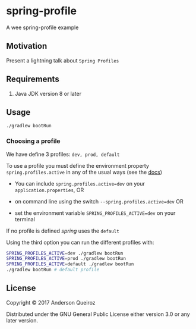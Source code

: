 # spring-profile

A wee spring-profile example

## Motivation
Present a lightning talk about `Spring Profiles` 

## Requirements

1) Java JDK version 8 or later

## Usage

```bash
./gradlew bootRun
```

### Choosing a profile

We have define 3 profiles: `dev, prod, default`

To use a profile you must define the environment property `spring.profiles.active` in any of the usual ways (see the [docs](https://docs.spring.io/spring-boot/docs/current/reference/html/boot-features-profiles.html))

 - You can include `spring.profiles.active=dev` on your `application.properties`, OR

 - on command line using the switch `--spring.profiles.active=dev` OR
 
 - set the environment variable `SPRING_PROFILES_ACTIVE=dev` on your terminal

If no profile is defined *spring* uses the `default`


Using the third option you can run the different profiles with:

```bash
SPRING_PROFILES_ACTIVE=dev ./gradlew bootRun
SPRING_PROFILES_ACTIVE=prod ./gradlew bootRun
SPRING_PROFILES_ACTIVE=default ./gradlew bootRun
./gradlew bootRun # default profile
```

## License

Copyright © 2017 Anderson Queiroz

Distributed under the GNU General Public License either version 3.0 or any later version.